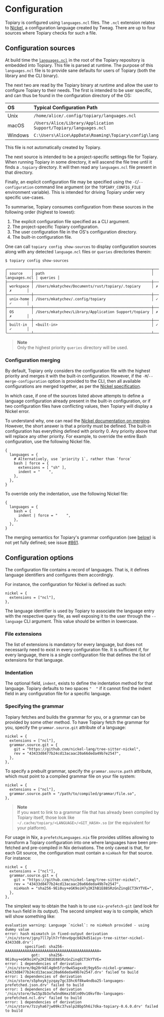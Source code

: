 # Configuration

Topiary is configured using `languages.ncl` files. The `.ncl` extension
relates to [Nickel](https://nickel-lang.org/), a configuration language
created by Tweag. There are up to four sources where Topiary checks for
such a file.

## Configuration sources

At build time the
[`languages.ncl`](https://github.com/tweag/topiary/blob/main/topiary-config/languages.ncl)
in the root of the Topiary repository is embedded into Topiary. This file is
parsed at runtime. The purpose of this `languages.ncl` file is to provide sane
defaults for users of Topiary (both the library and the CLI binary).

The next two are read by the Topiary binary at runtime and allow the
user to configure Topiary to their needs. The first is intended to be
user specific, and can thus be found in the configuration directory of
the OS:

| OS      | Typical Configuration Path                                       |
| :------ | :--------------------------------------------------------------- |
| Unix    | `/home/alice/.config/topiary/languages.ncl`                      |
| macOS   | `/Users/Alice/Library/Application Support/Topiary/languages.ncl` |
| Windows | `C:\Users\Alice\AppData\Roaming\Topiary\config\languages.ncl`    |

This file is not automatically created by Topiary.

The next source is intended to be a project-specific settings file for
Topiary. When running Topiary in some directory, it will ascend the file
tree until it finds a `.topiary` directory. It will then read any
`languages.ncl` file present in that directory.

Finally, an explicit configuration file may be specified using the
`-C`/`--configuration` command line argument (or the
`TOPIARY_CONFIG_FILE` environment variable). This is intended for
driving Topiary under very specific use-cases.

To summarise, Topiary consumes configuration from these sources in the
following order (highest to lowest):

1. The explicit configuration file specified as a CLI argument.
2. The project-specific Topiary configuration.
3. The user configuration file in the OS's configuration directory.
4. The built-in configuration file.

One can call `topiary config show-sources` to display configuration sources
along with any detected `language.ncl` files or `queries` directories therein:

```
$ topiary config show-sources

╭───────────┬──────────────────────────────────────────────────────┬───────────────┬─────────╮
│ source    │ path                                                 │ languages.ncl │ queries │
├───────────┼──────────────────────────────────────────────────────┼───────────────┼─────────┤
│ workspace │ /Users/mkatychev/Documents/rust/topiary/.topiary     │ ✗             │ ✗       │
├───────────┼──────────────────────────────────────────────────────┼───────────────┼─────────┤
│ unix-home │ /Users/mkatychev/.config/topiary                     │ ✓             │ ✓       │
├───────────┼──────────────────────────────────────────────────────┼───────────────┼─────────┤
│ OS        │ /Users/mkatychev/Library/Application Support/topiary │ ✗             │ ✗       │
├───────────┼──────────────────────────────────────────────────────┼───────────────┼─────────┤
│ built-in  │ <built-in>                                           │ ✓             │ ✓       │
╰───────────┴──────────────────────────────────────────────────────┴───────────────┴─────────╯
```

> **Note**\
>  Only the highest priority `queries` directory will be used.

### Configuration merging

By default, Topiary only considers the configuration file with the highest
priority and merges it with the built-in configuration. However, if the
`-M`/`--merge-configuration` option is provided to the CLI, then all available
configurations are merged together, as per the [Nickel
specification](https://nickel-lang.org/user-manual/merging).

In which case, if one of the sources listed above attempts to define a
language configuration already present in the built-in configuration, or
if two configuration files have conflicting values, then Topiary will
display a Nickel error.

To understand why, one can read the [Nickel documentation on
merging](https://nickel-lang.org/user-manual/merging). However, the
short answer is that a priority must be defined. The built-in
configuration has everything defined with priority 0. Any priority above
that will replace any other priority. For example, to override the
entire Bash configuration, use the following Nickel file.

```nickel
{
  languages = {
    # Alternatively, use `priority 1`, rather than `force`
    bash | force = {
      extensions = [ "sh" ],
      indent = "    ",
    },
  },
}
```

To override only the indentation, use the following Nickel file:

```nickel
{
  languages = {
    bash = {
      indent | force = "    ",
    },
  },
}
```

<div class="warning">

The merging semantics for Topiary's grammar configuration (see
[below](#specifying-the-grammar)) is not yet fully defined; see issue
[#861](https://github.com/tweag/topiary/issues/861).

</div>

## Configuration options

The configuration file contains a record of languages. That is, it
defines language identifiers and configures them accordingly.

For instance, the configuration for Nickel is defined as such:

```nickel
nickel = {
  extensions = ["ncl"],
},
```

The language identifier is used by Topiary to associate the language
entry with the respective query file, as well exposing it to the user
through the `--language` CLI argument. This value should be written in
lowercase.

### File extensions

The list of extensions is mandatory for every language, but does not
necessarily need to exist in every configuration file. It is sufficient
if, for every language, there is a single configuration file that
defines the list of extensions for that language.

### Indentation

The optional field, `indent`, exists to define the indentation method
for that language. Topiary defaults to two spaces `"  "` if it cannot
find the indent field in any configuration file for a specific language.

### Specifying the grammar

Topiary fetches and builds the grammar for you, or a grammar can be
provided by some other method. To have Topiary fetch the grammar for
you, specify the `grammar.source.git` attribute of a language:

```nickel
nickel = {
  extensions = ["ncl"],
  grammar.source.git = {
    git = "https://github.com/nickel-lang/tree-sitter-nickel",
    rev = "43433d8477b24cd13acaac20a66deda49b7e2547",
  },
},
```

To specify a prebuilt grammar, specify the `grammar.source.path`
attribute, which must point to a compiled grammar file on your file
system:

```nickel
nickel = {
  extensions = ["ncl"],
  grammar.source.path = "/path/to/compiled/grammar/file.so",
},
```

> **Note**\
> If you want to link to a grammar file that has already been compiled
> by Topiary itself, those look like `~/.cache/topiary/<LANGUAGE>/<GIT_HASH>.so`
> (or the equivalent for your platform).

For usage in Nix, a `prefetchLanguages.nix` file provides utilities allowing to
transform a Topiary configuration into one where languages have been pre-fetched
and pre-compiled in Nix derivations. The only caveat is that, for each Git
source, the configuration must contain a `nixHash` for that source. For instance:

```nickel
nickel = {
  extensions = ["ncl"],
  grammar.source.git = {
    git = "https://github.com/nickel-lang/tree-sitter-nickel",
    rev = "43433d8477b24cd13acaac20a66deda49b7e2547",
    nixHash = "sha256-9Ei0uy+eGK9oiH7y2KIhB1E88SRzGnZinqECT3kYTVE=",
  },
},
```

The simplest way to obtain the hash is to use `nix-prefetch-git` (and look for
the `hash` field in its output). The second simplest way is to compile, which
will show something like:

```
evaluation warning: Language `nickel`: no nixHash provided - using dummy value
error: hash mismatch in fixed-output derivation '/nix/store/jgny7ll7plh7rfdnvdpgcb82kd51aiyx-tree-sitter-nickel-43433d8.drv':
         specified: sha256-AAAAAAAAAAAAAAAAAAAAAAAAAAAAAAAAAAAAAAAAAAA=
            got:    sha256-9Ei0uy+eGK9oiH7y2KIhB1E88SRzGnZinqECT3kYTVE=
error: 1 dependencies of derivation '/nix/store/0q20rk8l4g0n5fzr0w45agxx0j9qy65v-nickel-grammar-43433d8477b24cd13acaac20a66deda49b7e2547.drv' failed to build
error: 1 dependencies of derivation '/nix/store/s5phxykjyzqay7gc33hc6f8kw4ndba25-languages-prefetched.json.drv' failed to build
error: 1 dependencies of derivation '/nix/store/5w15p3b3xfw5nd6mxz58ln09v10kvf8v-languages-prefetched.ncl.drv' failed to build
error: 1 dependencies of derivation '/nix/store/7zzyha67jw09kc37valp28bp5h6i7dka-topiary-0.6.0.drv' failed to build
```

